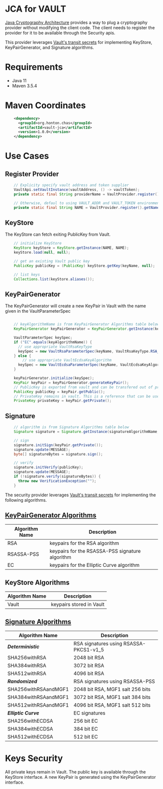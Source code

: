 # JCA for VAULT

[Java Cryptography Architecture](https://docs.oracle.com/en/java/javase/11/security/java-cryptography-architecture-jca-reference-guide.html)
provides a way to plug a cryptography provider without modifying the client code. The client needs
to register the provider for it to be available through the Security apis.

This provider leverages
[Vault's transit secrets](https://developer.hashicorp.com/vault/docs/v1.11.x/secrets/transit)
for implementing KeyStore, KeyPairGenerator, and Signature algorithms.

# Requirements

- Java 11
- Maven 3.5.4

# Maven Coordinates

```xml
    <dependency>
      <groupId>org.honton.chas</groupId>
      <artifactId>vault-jca</artifactId>
      <version>1.0.0</version>
    </dependency>
```

# Use Cases

## Register Provider

```java
    // Explicity specify vault address and token supplier
    VaultApi.setVaultInstance(vaultAddress, () -> vaultToken);
    private static final String providerName = VaultProvider.register().getName();

    // Otherwise, defaul to using VAULT_ADDR and VAULT_TOKEN environment variables
    private static final String NAME = VaultProvider.register().getName();
```

## KeyStore

The KeyStore can fetch exiting PublicKey from Vault.

```java
    // initialize KeyStore
    KeyStore keyStore = KeyStore.getInstance(NAME, NAME);
    keyStore.load(null, null);

    // get an existing Vault public key
    PublicKey publicKey = (PublicKey) keyStore.getKey(keyName, null);

    // list keys
    Collections.list(keyStore.aliases());
```

## KeyPairGenerator

The KeyPairGenerator will create a new KeyPair in Vault with the name given in the VaultParameterSpec

```java

    // keyAlgorithmName is from KeyPairGenerator Algorithms table below
    KeyPairGenerator keyPairGenerator = KeyPairGenerator.getInstance(keyAlgorithmName, NAME);

    VaultParameterSpec keySpec;
    if ("EC".equals(keyAlgorithmName)) {
      // use appropriate VaultRsaKeyType
      keySpec = new VaultRsaParameterSpec(keyName, VaultRsaKeyType.RSA_3072);
    } else {
        // use appropriate VaultEcdsaKeyAlgorithm
      keySpec = new VaultEcdsaParameterSpec(keyName, VaultEcdsaKeyAlgorithm.ECDSA_P521);
    }

    keyPairGenerator.initialize(keySpec);
    KeyPair keyPair = keyPairGenerator.generateKeyPair();
    // PublicKey is exported from vault and can be transfered out of process
    PublicKey publicKey = keyPair.getPublic();
    // PrivateKey remains in vault. This is a reference that can be used by signature,initSign
    PrivateKey privateKey = keyPair.getPrivate();
```

## Signature

```java
    // algorithm is from Signature Algorithms table below
    Signature signature = Signature.getInstance(signatureAlgorithmName, NAME);

    // sign
    signature.initSign(keyPair.getPrivate());
    signature.update(MESSAGE);
    byte[] signatureBytes = signature.sign();

    // verify
    signature.initVerify(publicKey);
    signature.update(MESSAGE);
    if (!signature.verify(signatureBytes)) {
      throw new VerificationException("");
    }
```

The security provider leverages
[Vault's transit secrets](https://developer.hashicorp.com/vault/docs/v1.11.x/secrets/transit)
for implementing the following algorithms.

## [KeyPairGenerator Algorithms](https://docs.oracle.com/en/java/javase/11/docs/specs/security/standard-names.html#keypairgenerator-algorithms)

| Algorithm Name | Description                                     |
|----------------|-------------------------------------------------|
| RSA            | keypairs for the RSA algorithm                  |
| RSASSA-PSS	    | keypairs for the RSASSA-PSS signature algorithm |
| EC	            | keypairs for the Elliptic Curve algorithm       |

## KeyStore Algorithms

| Algorithm Name | Description              |
|----------------|--------------------------|
| Vault          | keypairs stored in Vault |

## [Signature Algorithms](https://docs.oracle.com/en/java/javase/11/docs/specs/security/standard-names.html#signature-algorithms)

| Algorithm Name       | Description                            |
|----------------------|----------------------------------------|
| ___Deterministic___  | RSA signatures using RSASSA-PKCS1-v1_5 |
| SHA256withRSA        | 2048 bit RSA                           |
| SHA384withRSA        | 3072 bit RSA                           |
| SHA512withRSA        | 4096 bit RSA                           |
| ___Randomized___     | RSA signatures using RSASSA-PSS        |
| SHA256withRSAandMGF1 | 2048 bit RSA, MGF1 salt 256 bits       |
| SHA384withRSAandMGF1 | 3072 bit RSA, MGF1 salt 384 bits       |
| SHA512withRSAandMGF1 | 4096 bit RSA, MGF1 salt 512 bits       |
| ___Elliptic Curve___ | EC signatures                          |
| SHA256withECDSA      | 256 bit EC                             |
| SHA384withECDSA      | 384 bit EC                             |
| SHA512withECDSA      | 512 bit EC                             |

# Keys Security

All private keys remain in Vault. The public key is available through the KeyStore interface. A new
KeyPair is generated using the KeyPairGenerator interface.
